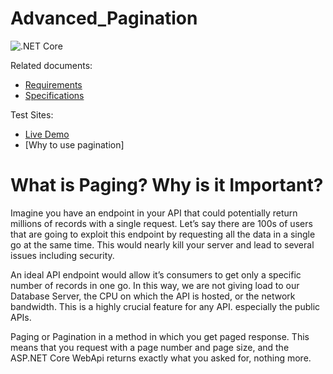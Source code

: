 # Advanced_Pagination


![.NET Core](#)

Related documents:

* [Requirements]()
* [Specifications](https://docs.google.com/document/d/1Ki-qKeKIQ4sz3M3Eb7tzt0Z)

Test Sites:

* [Live Demo](http://lmap.demoday.us)
* [Why to use pagination]
# What is Paging? Why is it Important?

Imagine you have an endpoint in your API that could potentially return millions of records with a single request. Let’s say there are 100s of users that are going to exploit this endpoint by requesting all the data in a single go at the same time. This would nearly kill your server and lead to several issues including security.

An ideal API endpoint would allow it’s consumers to get only a specific number of records in one go. In this way, we are not giving load to our Database Server, the CPU on which the API is hosted, or the network bandwidth. This is a highly crucial feature for any API. especially the public APIs.

Paging or Pagination in a method in which you get paged response. This means that you request with a page number and page size, and the ASP.NET Core WebApi returns exactly what you asked for, nothing more.


